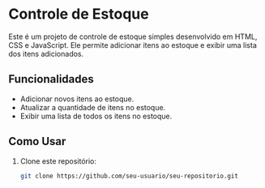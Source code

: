 # Controle de Estoque

Este é um projeto de controle de estoque simples desenvolvido em HTML, CSS e JavaScript. Ele permite adicionar itens ao estoque e exibir uma lista dos itens adicionados.

## Funcionalidades

- Adicionar novos itens ao estoque.
- Atualizar a quantidade de itens no estoque.
- Exibir uma lista de todos os itens no estoque.

## Como Usar

1. Clone este repositório:

   ```bash
   git clone https://github.com/seu-usuario/seu-repositorio.git
